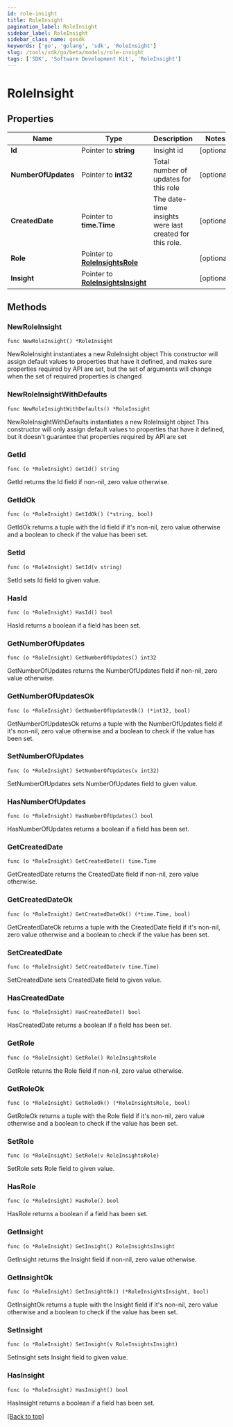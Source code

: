 ```yaml
---
id: role-insight
title: RoleInsight
pagination_label: RoleInsight
sidebar_label: RoleInsight
sidebar_class_name: gosdk
keywords: ['go', 'golang', 'sdk', 'RoleInsight'] 
slug: /tools/sdk/go/beta/models/role-insight
tags: ['SDK', 'Software Development Kit', 'RoleInsight']
---
```


# RoleInsight

## Properties

Name | Type | Description | Notes
------------ | ------------- | ------------- | -------------
**Id** |  Pointer to **string** | Insight id | [optional] 
**NumberOfUpdates** |  Pointer to **int32** | Total number of updates for this role | [optional] 
**CreatedDate** |  Pointer to **time.Time** | The date-time insights were last created for this role. | [optional] 
**Role** |  Pointer to [**RoleInsightsRole**](role-insights-role) |  | [optional] 
**Insight** |  Pointer to [**RoleInsightsInsight**](role-insights-insight) |  | [optional] 

## Methods

### NewRoleInsight

`func NewRoleInsight() *RoleInsight`

NewRoleInsight instantiates a new RoleInsight object
This constructor will assign default values to properties that have it defined,
and makes sure properties required by API are set, but the set of arguments
will change when the set of required properties is changed

### NewRoleInsightWithDefaults

`func NewRoleInsightWithDefaults() *RoleInsight`

NewRoleInsightWithDefaults instantiates a new RoleInsight object
This constructor will only assign default values to properties that have it defined,
but it doesn't guarantee that properties required by API are set

### GetId

`func (o *RoleInsight) GetId() string`

GetId returns the Id field if non-nil, zero value otherwise.

### GetIdOk

`func (o *RoleInsight) GetIdOk() (*string, bool)`

GetIdOk returns a tuple with the Id field if it's non-nil, zero value otherwise
and a boolean to check if the value has been set.

### SetId

`func (o *RoleInsight) SetId(v string)`

SetId sets Id field to given value.

### HasId

`func (o *RoleInsight) HasId() bool`

HasId returns a boolean if a field has been set.

### GetNumberOfUpdates

`func (o *RoleInsight) GetNumberOfUpdates() int32`

GetNumberOfUpdates returns the NumberOfUpdates field if non-nil, zero value otherwise.

### GetNumberOfUpdatesOk

`func (o *RoleInsight) GetNumberOfUpdatesOk() (*int32, bool)`

GetNumberOfUpdatesOk returns a tuple with the NumberOfUpdates field if it's non-nil, zero value otherwise
and a boolean to check if the value has been set.

### SetNumberOfUpdates

`func (o *RoleInsight) SetNumberOfUpdates(v int32)`

SetNumberOfUpdates sets NumberOfUpdates field to given value.

### HasNumberOfUpdates

`func (o *RoleInsight) HasNumberOfUpdates() bool`

HasNumberOfUpdates returns a boolean if a field has been set.

### GetCreatedDate

`func (o *RoleInsight) GetCreatedDate() time.Time`

GetCreatedDate returns the CreatedDate field if non-nil, zero value otherwise.

### GetCreatedDateOk

`func (o *RoleInsight) GetCreatedDateOk() (*time.Time, bool)`

GetCreatedDateOk returns a tuple with the CreatedDate field if it's non-nil, zero value otherwise
and a boolean to check if the value has been set.

### SetCreatedDate

`func (o *RoleInsight) SetCreatedDate(v time.Time)`

SetCreatedDate sets CreatedDate field to given value.

### HasCreatedDate

`func (o *RoleInsight) HasCreatedDate() bool`

HasCreatedDate returns a boolean if a field has been set.

### GetRole

`func (o *RoleInsight) GetRole() RoleInsightsRole`

GetRole returns the Role field if non-nil, zero value otherwise.

### GetRoleOk

`func (o *RoleInsight) GetRoleOk() (*RoleInsightsRole, bool)`

GetRoleOk returns a tuple with the Role field if it's non-nil, zero value otherwise
and a boolean to check if the value has been set.

### SetRole

`func (o *RoleInsight) SetRole(v RoleInsightsRole)`

SetRole sets Role field to given value.

### HasRole

`func (o *RoleInsight) HasRole() bool`

HasRole returns a boolean if a field has been set.

### GetInsight

`func (o *RoleInsight) GetInsight() RoleInsightsInsight`

GetInsight returns the Insight field if non-nil, zero value otherwise.

### GetInsightOk

`func (o *RoleInsight) GetInsightOk() (*RoleInsightsInsight, bool)`

GetInsightOk returns a tuple with the Insight field if it's non-nil, zero value otherwise
and a boolean to check if the value has been set.

### SetInsight

`func (o *RoleInsight) SetInsight(v RoleInsightsInsight)`

SetInsight sets Insight field to given value.

### HasInsight

`func (o *RoleInsight) HasInsight() bool`

HasInsight returns a boolean if a field has been set.


[[Back to top]](#) 


